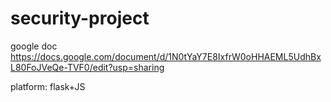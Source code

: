# security-project

google doc https://docs.google.com/document/d/1N0tYaY7E8IxfrW0oHHAEML5UdhBxL80FoJVeQe-TVF0/edit?usp=sharing


platform: flask+JS
